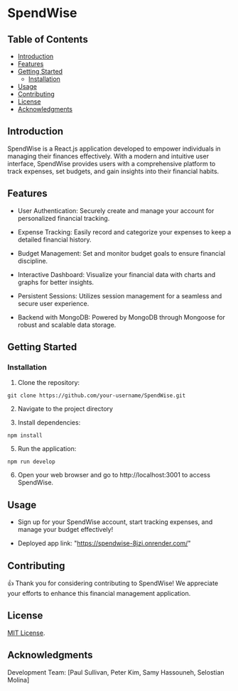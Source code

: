 # SpendWise

## Table of Contents
- [Introduction](#introduction)
- [Features](#features)
- [Getting Started](#getting-started)
  - [Installation](#installation)
- [Usage](#usage)
- [Contributing](#contributing)
- [License](#license)
- [Acknowledgments](#acknowledgments)

## Introduction

SpendWise is a React.js application developed to empower individuals in managing their finances effectively. With a modern and intuitive user interface, SpendWise provides users with a comprehensive platform to track expenses, set budgets, and gain insights into their financial habits.

## Features

* User Authentication: Securely create and manage your account for personalized financial tracking.

* Expense Tracking: Easily record and categorize your expenses to keep a detailed financial history.

* Budget Management: Set and monitor budget goals to ensure financial discipline.

* Interactive Dashboard: Visualize your financial data with charts and graphs for better insights.

* Persistent Sessions: Utilizes session management for a seamless and secure user experience.

* Backend with MongoDB: Powered by MongoDB through Mongoose for robust and scalable data storage.

## Getting Started


### Installation

1. Clone the repository:
```
git clone https://github.com/your-username/SpendWise.git
```

2. Navigate to the project directory

3. Install dependencies:
```
npm install
```
5. Run the application:
```
npm run develop
```
6. Open your web browser and go to http://localhost:3001 to access SpendWise.

## Usage
* Sign up for your SpendWise account, start tracking expenses, and manage your budget effectively!

* Deployed app link: "https://spendwise-8jzi.onrender.com/"


## Contributing

👍 Thank you for considering contributing to SpendWise! We appreciate your efforts to enhance this financial management application.

## License

[MIT License](https://opensource.org/licenses/MIT).

## Acknowledgments

Development Team: [Paul Sullivan, Peter Kim, Samy Hassouneh, Selostian Molina]
